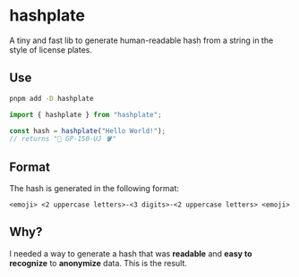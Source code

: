 # hashplate

A tiny and fast lib to generate human-readable hash from a string in the style of license plates.

## Use

```bash
pnpm add -D hashplate
```

```javascript
import { hashplate } from "hashplate";

const hash = hashplate("Hello World!");
// returns "🦐 GP-150-UJ 🪣"
```

## Format

The hash is generated in the following format:

```
<emoji> <2 uppercase letters>-<3 digits>-<2 uppercase letters> <emoji>
```

## Why?

I needed a way to generate a hash that was **readable** and **easy to recognize** to **anonymize** data. This is the result.
